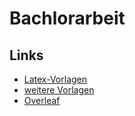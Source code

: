 # Bachlorarbeit

## Links
- [Latex-Vorlagen](https://zivgitlab.uni-muenster.de/cvmls/latex-vorlage/-/tree/a4_english?ref_type=heads)
- [weitere Vorlagen](https://www.wi.uni-muenster.de/de/studierende/downloads)
- [Overleaf](https://uni-muenster.sciebo.de/apps/overleaf_owncloud/launcher/launch)